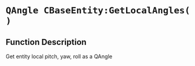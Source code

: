 # `QAngle CBaseEntity:GetLocalAngles( )`
## Function Description
Get entity local pitch, yaw, roll as a QAngle
